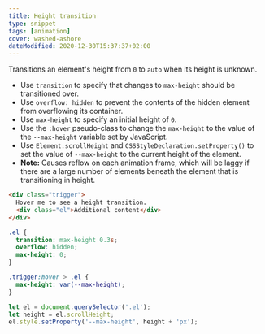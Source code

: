 ```yaml
---
title: Height transition
type: snippet
tags: [animation]
cover: washed-ashore
dateModified: 2020-12-30T15:37:37+02:00
---
```


Transitions an element's height from `0` to `auto` when its height is unknown.

- Use `transition` to specify that changes to `max-height` should be transitioned over.
- Use `overflow: hidden` to prevent the contents of the hidden element from overflowing its container.
- Use `max-height` to specify an initial height of `0`.
- Use the `:hover` pseudo-class to change the `max-height` to the value of the `--max-height` variable set by JavaScript.
- Use `Element.scrollHeight` and `CSSStyleDeclaration.setProperty()` to set the value of `--max-height` to the current height of the element.
- **Note:** Causes reflow on each animation frame, which will be laggy if there are a large number of elements beneath the element that is transitioning in height.

```html
<div class="trigger">
  Hover me to see a height transition.
  <div class="el">Additional content</div>
</div>
```

```css
.el {
  transition: max-height 0.3s;
  overflow: hidden;
  max-height: 0;
}

.trigger:hover > .el {
  max-height: var(--max-height);
}
```

```js
let el = document.querySelector('.el');
let height = el.scrollHeight;
el.style.setProperty('--max-height', height + 'px');
```
